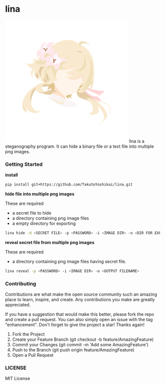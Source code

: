 # lina
<img src="./lina.png" width="400" alt="designed by Futa Takahashi">
lina is a steganography program. It can hide a binary file or a text file into multiple png images.

### Getting Started
**install**
```bash
pip install git+https://github.com/TakutoYoshikai/lina.git
```

**hide file into multiple png images**

These are required

* a secret file to hide
* a directory containing png image files
* a empty directory for exporting

```bash
lina hide -d <SECRET FILE> -p <PASSWORD> -i <IMAGE DIR> -o <DIR FOR EXPORTING>
```

**reveal secret file from multiple png images**

These are required

* a directory containing png image files having secret file.

```bash
lina reveal -p <PASSWORD> -i <IMAGE DIR> -o <OUTPUT FILENAME>
```

### Contributing

Contributions are what make the open source community such an amazing place to learn, inspire, and create. Any contributions you make are greatly appreciated.

If you have a suggestion that would make this better, please fork the repo and create a pull request. You can also simply open an issue with the tag "enhancement". Don't forget to give the project a star! Thanks again!

1. Fork the Project
2. Create your Feature Branch (git checkout -b feature/AmazingFeature)
3. Commit your Changes (git commit -m 'Add some AmazingFeature')
4. Push to the Branch (git push origin feature/AmazingFeature)
5. Open a Pull Request


### LICENSE
MIT License
